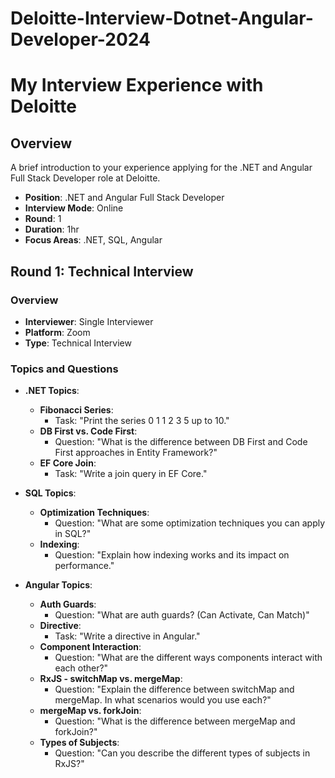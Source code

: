 # Deloitte-Interview-Dotnet-Angular-Developer-2024
# My Interview Experience with Deloitte

## Overview
A brief introduction to your experience applying for the .NET and Angular Full Stack Developer role at Deloitte.

- **Position**: .NET and Angular Full Stack Developer
- **Interview Mode**: Online
- **Round**: 1
- **Duration**: 1hr
- **Focus Areas**: .NET, SQL, Angular

## Round 1: Technical Interview

### Overview
- **Interviewer**:  Single Interviewer
- **Platform**: Zoom
- **Type**: Technical Interview

### Topics and Questions
- **.NET Topics**:
  - **Fibonacci Series**:
    - Task: "Print the series 0 1 1 2 3 5 up to 10."
  - **DB First vs. Code First**:
    - Question: "What is the difference between DB First and Code First approaches in Entity Framework?"
  - **EF Core Join**:
    - Task: "Write a join query in EF Core."

- **SQL Topics**:
  - **Optimization Techniques**:
    - Question: "What are some optimization techniques you can apply in SQL?"
  - **Indexing**:
    - Question: "Explain how indexing works and its impact on performance."

- **Angular Topics**:
  - **Auth Guards**:
    - Question: "What are auth guards? (Can Activate, Can Match)"
  - **Directive**:
    - Task: "Write a directive in Angular."
  - **Component Interaction**:
    - Question: "What are the different ways components interact with each other?"
  - **RxJS - switchMap vs. mergeMap**:
    - Question: "Explain the difference between switchMap and mergeMap. In what scenarios would you use each?"
  - **mergeMap vs. forkJoin**:
    - Question: "What is the difference between mergeMap and forkJoin?"
  - **Types of Subjects**:
    - Question: "Can you describe the different types of subjects in RxJS?"


